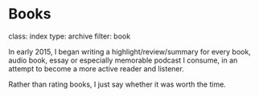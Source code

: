 Books
=======
class: index
type: archive
filter: book

In early 2015, I began writing a highlight/review/summary for every book, audio
book, essay or especially memorable podcast I consume, in an attempt to become a
more active reader and listener.

Rather than rating books, I just say whether it was worth the time.
